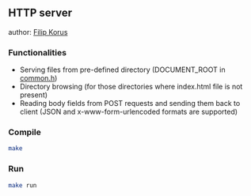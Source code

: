 ## HTTP server
author: [Filip Korus](https://github.com/filipkorus/)

### Functionalities
- Serving files from pre-defined directory (DOCUMENT_ROOT in [common.h](common.h))
- Directory browsing (for those directories where index.html file is not present)
- Reading body fields from POST requests and sending them back to client (JSON and x-www-form-urlencoded formats are supported)

### Compile
```bash
make
```

### Run
```bash
make run
```
